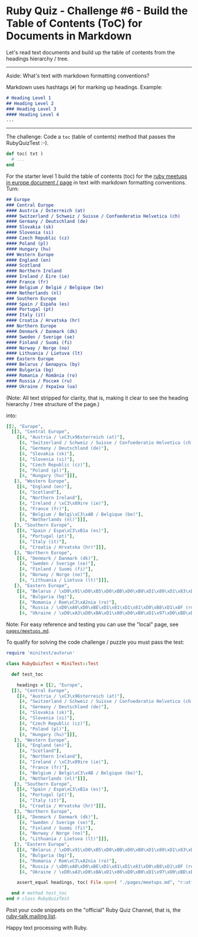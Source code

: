 # Ruby Quiz - Challenge #6 - Build the Table of Contents (ToC) for Documents in Markdown


Let's read text documents and build up the table of contents from the headings hierarchy / tree.

---
Aside: What's text with markdown formatting conventions?

Markdown uses hashtags (`#`) for marking up headings. Example:

``` md
# Heading Level 1
## Heading Level 2
### Heading Level 3
#### Heading Level 4
...
```

---



The challenge: Code a `toc` (table of contents) method that passes the RubyQuizTest :-).

``` ruby
def toc( txt )
  # ...
end
```

For the starter level 1 build the table of contents (toc)
for the [ruby meetups in europe document / page](https://github.com/planetruby/calendar/blob/master/meetups/EUROPE.md) in text with markdown formatting conventions. Turn:

``` md
## Europe
### Central Europe
#### Austria / Österreich (at)
#### Switzerland / Schweiz / Suisse / Confoederatio Helvetica (ch)
#### Germany / Deutschland (de)
#### Slovakia (sk)
#### Slovenia (si)
#### Czech Republic (cz)
#### Poland (pl)
#### Hungary (hu)
### Western Europe
#### England (en)
#### Scotland
#### Northern Ireland
#### Ireland / Éire (ie)
#### France (fr)
#### Belgium / België / Belgique (be)
#### Netherlands (nl)
### Southern Europe
#### Spain / España (es)
#### Portugal (pt)
#### Italy (it)
#### Croatia / Hrvatska (hr)
### Northern Europe
#### Denmark / Danmark (dk)
#### Sweden / Sverige (se)
#### Finland / Suomi (fi)
#### Norway / Norge (no)
#### Lithuania / Lietuva (lt)
### Eastern Europe
#### Belarus / Беларусь (by)
#### Bulgaria (bg)
#### Romania / România (ro)
#### Russia / Россия (ru)
#### Ukraine / Україна (ua)
```

(Note: All text stripped for clarity, that is,
making it clear to see the heading hierarchy / tree structure of the page.)


into:

``` ruby
[[2, "Europe",
  [[3, "Central Europe",
    [[4, "Austria / \xC3\x96sterreich (at)"],
     [4, "Switzerland / Schweiz / Suisse / Confoederatio Helvetica (ch)"],
     [4, "Germany / Deutschland (de)"],
     [4, "Slovakia (sk)"],
     [4, "Slovenia (si)"],
     [4, "Czech Republic (cz)"],
     [4, "Poland (pl)"],
     [4, "Hungary (hu)"]]],
   [3, "Western Europe",
    [[4, "England (en)"],
     [4, "Scotland"],
     [4, "Northern Ireland"],
     [4, "Ireland / \xC3\x89ire (ie)"],
     [4, "France (fr)"],
     [4, "Belgium / Belgi\xC3\xAB / Belgique (be)"],
     [4, "Netherlands (nl)"]]],
   [3, "Southern Europe",
    [[4, "Spain / Espa\xC3\xB1a (es)"],
     [4, "Portugal (pt)"],
     [4, "Italy (it)"],
     [4, "Croatia / Hrvatska (hr)"]]],
   [3, "Northern Europe",
    [[4, "Denmark / Danmark (dk)"],
     [4, "Sweden / Sverige (se)"],
     [4, "Finland / Suomi (fi)"],
     [4, "Norway / Norge (no)"],
     [4, "Lithuania / Lietuva (lt)"]]],
   [3, "Eastern Europe",
    [[4, "Belarus / \xD0\x91\xD0\xB5\xD0\xBB\xD0\xB0\xD1\x80\xD1\x83\xD1\x81\xD1\x8C (by)"],
     [4, "Bulgaria (bg)"],
     [4, "Romania / Rom\xC3\xA2nia (ro)"],
     [4, "Russia / \xD0\xA0\xD0\xBE\xD1\x81\xD1\x81\xD0\xB8\xD1\x8F (ru)"],
     [4, "Ukraine / \xD0\xA3\xD0\xBA\xD1\x80\xD0\xB0\xD1\x97\xD0\xBD\xD0\xB0 (ua)"]]]]]]
```


Note: For easy reference and testing you can use the "local" page, see [`pages/meetups.md`](pages/meetups.md).


To qualify for solving the code challenge / puzzle you must pass the test:


```ruby
require 'minitest/autorun'

class RubyQuizTest < MiniTest::Test

  def test_toc

    headings = [[2, "Europe",
  [[3, "Central Europe",
    [[4, "Austria / \xC3\x96sterreich (at)"],
     [4, "Switzerland / Schweiz / Suisse / Confoederatio Helvetica (ch)"],
     [4, "Germany / Deutschland (de)"],
     [4, "Slovakia (sk)"],
     [4, "Slovenia (si)"],
     [4, "Czech Republic (cz)"],
     [4, "Poland (pl)"],
     [4, "Hungary (hu)"]]],
   [3, "Western Europe",
    [[4, "England (en)"],
     [4, "Scotland"],
     [4, "Northern Ireland"],
     [4, "Ireland / \xC3\x89ire (ie)"],
     [4, "France (fr)"],
     [4, "Belgium / Belgi\xC3\xAB / Belgique (be)"],
     [4, "Netherlands (nl)"]]],
   [3, "Southern Europe",
    [[4, "Spain / Espa\xC3\xB1a (es)"],
     [4, "Portugal (pt)"],
     [4, "Italy (it)"],
     [4, "Croatia / Hrvatska (hr)"]]],
   [3, "Northern Europe",
    [[4, "Denmark / Danmark (dk)"],
     [4, "Sweden / Sverige (se)"],
     [4, "Finland / Suomi (fi)"],
     [4, "Norway / Norge (no)"],
     [4, "Lithuania / Lietuva (lt)"]]],
   [3, "Eastern Europe",
    [[4, "Belarus / \xD0\x91\xD0\xB5\xD0\xBB\xD0\xB0\xD1\x80\xD1\x83\xD1\x81\xD1\x8C (by)"],
     [4, "Bulgaria (bg)"],
     [4, "Romania / Rom\xC3\xA2nia (ro)"],
     [4, "Russia / \xD0\xA0\xD0\xBE\xD1\x81\xD1\x81\xD0\xB8\xD1\x8F (ru)"],
     [4, "Ukraine / \xD0\xA3\xD0\xBA\xD1\x80\xD0\xB0\xD1\x97\xD0\xBD\xD0\xB0 (ua)"]]]]]]

    assert_equal headings, toc( File.open( "./pages/meetups.md", "r:utf-8" ).read )

  end # method test_toc
end # class RubyQuizTest
```


Post your code snippets on the "official" Ruby Quiz Channel,
that is, the [ruby-talk mailing list](https://rubytalk.org).

Happy text processing with Ruby.

